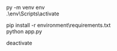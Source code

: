 py -m venv env   
.\env\Scripts\activate  

pip install -r environment\requirements.txt  
python app.py  

deactivate 